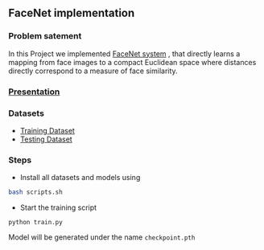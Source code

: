 ## FaceNet implementation
### Problem satement
In this Project we implemented [FaceNet system](https://arxiv.org/abs/1503.03832) , that directly learns a mapping from face images to a compact Euclidean space where distances directly correspond to a measure of face similarity.

### [Presentation](https://docs.google.com/presentation/d/e/2PACX-1vTihbOz33Oyu4n9txbVQfVdXswTRGtKJV3TwjcKYQpHszRszCh3j8XFooEc0wFaiO6WGFzAoh2WACxU/pub?start=false&loop=false&delayms=5000)

### Datasets
- [Training Dataset](https://www.kaggle.com/baohoa/modified-vggface2?select=train_refined_resized)
- [Testing Dataset](http://vis-www.cs.umass.edu/lfw/#deepfunnel-anchor)

### Steps

- Install all datasets and models using

```sh
bash scripts.sh
```


- Start the training script

```
python train.py
```


Model will be generated under the name `checkpoint.pth`
